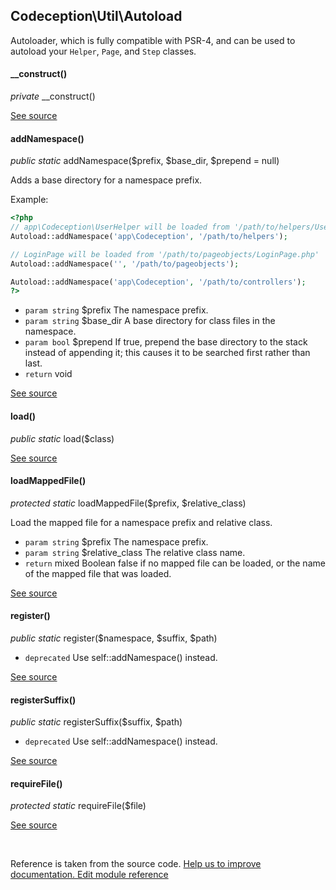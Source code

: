 
## Codeception\Util\Autoload



Autoloader, which is fully compatible with PSR-4,
and can be used to autoload your `Helper`, `Page`, and `Step` classes.


#### __construct()

 *private* __construct() 

[See source](https://github.com/Codeception/Codeception/blob/2.5/src/Codeception/Util/Autoload.php#L18)

#### addNamespace()

 *public static* addNamespace($prefix, $base_dir, $prepend = null) 

Adds a base directory for a namespace prefix.

Example:

```php
<?php
// app\Codeception\UserHelper will be loaded from '/path/to/helpers/UserHelper.php'
Autoload::addNamespace('app\Codeception', '/path/to/helpers');

// LoginPage will be loaded from '/path/to/pageobjects/LoginPage.php'
Autoload::addNamespace('', '/path/to/pageobjects');

Autoload::addNamespace('app\Codeception', '/path/to/controllers');
?>
```

 * `param string` $prefix The namespace prefix.
 * `param string` $base_dir A base directory for class files in the namespace.
 * `param bool` $prepend If true, prepend the base directory to the stack instead of appending it;
                     this causes it to be searched first rather than last.
 * `return` void

[See source](https://github.com/Codeception/Codeception/blob/2.5/src/Codeception/Util/Autoload.php#L45)

#### load()

 *public static* load($class) 

[See source](https://github.com/Codeception/Codeception/blob/2.5/src/Codeception/Util/Autoload.php#L88)

#### loadMappedFile()

 *protected static* loadMappedFile($prefix, $relative_class) 

Load the mapped file for a namespace prefix and relative class.

 * `param string` $prefix The namespace prefix.
 * `param string` $relative_class The relative class name.
 * `return` mixed Boolean false if no mapped file can be loaded, or the name of the mapped file that was loaded.

[See source](https://github.com/Codeception/Codeception/blob/2.5/src/Codeception/Util/Autoload.php#L136)

#### register()

 *public static* register($namespace, $suffix, $path) 
 * `deprecated` Use self::addNamespace() instead.

[See source](https://github.com/Codeception/Codeception/blob/2.5/src/Codeception/Util/Autoload.php#L75)

#### registerSuffix()

 *public static* registerSuffix($suffix, $path) 
 * `deprecated` Use self::addNamespace() instead.

[See source](https://github.com/Codeception/Codeception/blob/2.5/src/Codeception/Util/Autoload.php#L83)

#### requireFile()

 *protected static* requireFile($file) 

[See source](https://github.com/Codeception/Codeception/blob/2.5/src/Codeception/Util/Autoload.php#L156)

<p>&nbsp;</p><div class="alert alert-warning">Reference is taken from the source code. <a href="https://github.com/Codeception/Codeception/blob/2.5/src//Codeception/Util/Autoload.php">Help us to improve documentation. Edit module reference</a></div>
